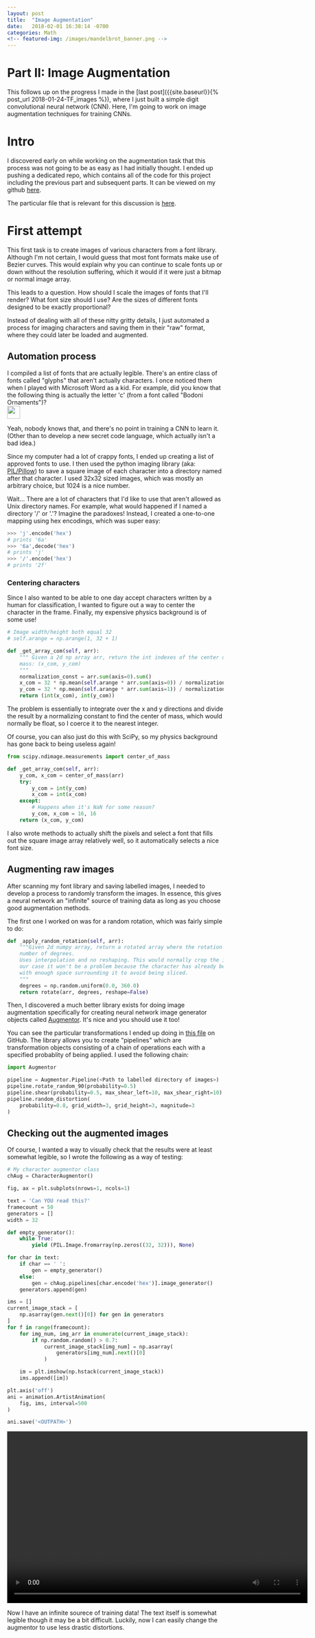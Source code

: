 ```yaml
---
layout: post
title:  "Image Augmentation"
date:   2018-02-01 16:38:14 -0700
categories: Math
<!-- featured-img: /images/mandelbrot_banner.png -->
---
```


# Part II: Image Augmentation

This follows up on the progress I made in the [last post]({{site.baseurl}}{% post_url 2018-01-24-TF_images %}),
where I just built a simple digit convolutional neural network (CNN). Here, I'm going
to work on image augmentation techniques for training CNNs.

# Intro

I discovered early on while working on the augmentation task that this process was not
going to be as easy as I had initially thought. I ended up pushing a dedicated repo,
which contains all of the code for this project including the previous part and
subsequent parts. It can be viewed on my github
[here](https://github.com/gavin-peterkin/char_rec).

The particular file that is relevant for this discussion is [here](https://github.com/gavin-peterkin/char_rec/blob/master/image_chars.py).


# First attempt

This first task is to create images of various characters from a font library.
Although I'm not certain, I would guess that most font formats make use of Bezier
curves. This would explain why you can continue to scale fonts up or down without
the resolution suffering, which it would if it were just a bitmap or normal image array.

This leads to a question. How should I scale the images of fonts that I'll render?
What font size should I use? Are the sizes of different fonts designed to be
exactly proportional?

Instead of dealing with all of these nitty gritty details, I just automated a process
for imaging characters and saving them in their "raw" format, where they could
later be loaded and augmented.

## Automation process

I compiled a list of fonts that are actually legible. There's an entire class of
fonts called "glyphs" that aren't actually characters. I once noticed them when
I played with Microsoft Word as a kid. For example, did you know that the following
thing is actually the letter 'c' (from a font called "Bodoni Ornaments")?  
<img src="/images/weird_letters/c.png" style="width: 30px;"/>

Yeah, nobody knows that, and there's no point in training a CNN to learn it.
(Other than to develop a new secret code language, which actually isn't a bad idea.)

Since my computer had a lot of crappy fonts, I ended up creating a list of approved
fonts to use. I then used the python imaging library (aka: [PIL/Pillow](http://pillow.readthedocs.io/en/latest/))
to save a square image of each character into a directory named after that character.
I used 32x32 sized images, which was mostly an arbitrary choice, but 1024 is a
nice number.

Wait... There are a lot of characters that I'd like to use that aren't allowed as
Unix directory names. For example, what would happened if I named a directory '/' or '.'?
Imagine the paradoxes! Instead, I created a one-to-one mapping using
hex encodings, which was super easy:  
```python
>>> 'j'.encode('hex')
# prints '6a'
>>> '6a',decode('hex')
# prints 'j'
>>> '/'.encode('hex')
# prints '2f'
```

### Centering characters

Since I also wanted to be able to one day accept characters written by a human for
classification, I wanted to figure out a way to center the character in the frame.
Finally, my expensive physics background is of some use!
```python
# Image width/height both equal 32
# self.arange = np.arange(1, 32 + 1)

def _get_array_com(self, arr):
    """ Given a 2d np array arr, return the int indexes of the center of
    mass: (x_com, y_com)
    """
    normalization_const = arr.sum(axis=0).sum()
    x_com = 32 * np.mean(self.arange * arr.sum(axis=0)) / normalization_const
    y_com = 32 * np.mean(self.arange * arr.sum(axis=1)) / normalization_const
    return (int(x_com), int(y_com))
```
The problem is essentially to integrate over the x and y directions and divide
the result by a normalizing constant to find the center of mass, which would normally
be float, so I coerce it to the nearest integer.

Of course, you can also just do this with SciPy, so my physics background has gone
back to being useless again!
```python
from scipy.ndimage.measurements import center_of_mass

def _get_array_com(self, arr):
    y_com, x_com = center_of_mass(arr)
    try:
        y_com = int(y_com)
        x_com = int(x_com)
    except:
        # Happens when it's NaN for some reason?
        y_com, x_com = 16, 16
    return (x_com, y_com)
```
I also wrote methods to actually shift the pixels and select a font that fills out
the square image array relatively well, so it automatically selects a nice font size.

## Augmenting raw images

After scanning my font library and saving labelled images, I needed to develop
a process to randomly transform the images. In essence, this gives a neural network
an "infinite" source of training data as long as you choose good augmentation methods.

The first one I worked on was for a random rotation, which was fairly simple to do:
```python
def _apply_random_rotation(self, arr):
    """Given 2d numpy array, return a rotated array where the rotation is a random
    number of degrees.
    Uses interpolation and no reshaping. This would normally crop the image, but in
    our case it won't be a problem because the character has already been centered
    with enough space surrounding it to avoid being sliced.
    """
    degrees = np.random.uniform(0.0, 360.0)
    return rotate(arr, degrees, reshape=False)
```

Then, I discovered a much better library exists for doing image augmentation
specifically for creating neural network image generator objects called
[Augmentor](https://github.com/mdbloice/Augmentor). It's nice and you should use it
too!

You can see the particular transformations I ended up doing in [this file](https://github.com/gavin-peterkin/char_rec/blob/master/training_generator.py)
on GitHub. The library allows you to create "pipelines" which are transformation
objects consisting of a chain of operations each with a specified probablity of being
applied.
I used the following chain:
```python
import Augmentor

pipeline = Augmentor.Pipeline(<Path to labelled directory of images>)
pipeline.rotate_random_90(probability=0.5)
pipeline.shear(probability=0.5, max_shear_left=10, max_shear_right=10)
pipeline.random_distortion(
    probability=0.8, grid_width=3, grid_height=3, magnitude=3
)
```

## Checking out the augmented images

Of course, I wanted a way to visually check that the results were at least
somewhat legible, so I wrote the following as a way of testing:
```python
# My character augmentor class
chAug = CharacterAugmentor()

fig, ax = plt.subplots(nrows=1, ncols=1)

text = 'Can YOU read this?'
framecount = 50
generators = []
width = 32

def empty_generator():
    while True:
        yield (PIL.Image.fromarray(np.zeros((32, 32))), None)

for char in text:
    if char == ' ':
        gen = empty_generator()
    else:
        gen = chAug.pipelines[char.encode('hex')].image_generator()
    generators.append(gen)

ims = []
current_image_stack = [
    np.asarray(gen.next()[0]) for gen in generators
]
for f in range(framecount):
    for img_num, img_arr in enumerate(current_image_stack):
        if np.random.random() > 0.7:
            current_image_stack[img_num] = np.asarray(
                generators[img_num].next()[0]
            )

    im = plt.imshow(np.hstack(current_image_stack))
    ims.append([im])

plt.axis('off')
ani = animation.ArtistAnimation(
    fig, ims, interval=500
)

ani.save('<OUTPATH>')
```
<video width="700" height="400" controls autoplay loop>
  <source type="video/mp4" src="/file_content/animations/char_animation.mp4"/>
  Your browser does not support the video tag.
</video>

Now I have an infinite sourece of training data!
The text itself is somewhat legible though it may be a bit difficult. Luckily,
now I can easily change the augmentor to use less drastic distortions.

